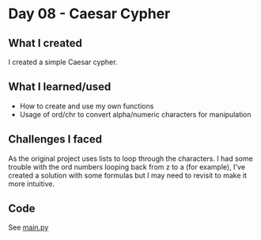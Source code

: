 # Day 08 - Caesar Cypher

## What I created
I created a simple Caesar cypher.

## What I learned/used
- How to create and use my own functions
- Usage of ord/chr to convert alpha/numeric characters for manipulation

## Challenges I faced
As the original project uses lists to loop through the characters. I had some trouble with the ord numbers looping back from z to a (for example), I've created a solution with some formulas but I may need to revisit to make it more intuitive.

## Code
See [main.py](main.py)